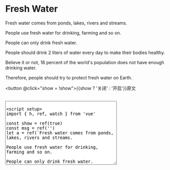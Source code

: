# Fresh Water

<div v-if="show">
Fresh water comes from ponds, lakes, rivers and streams.

People use fresh water for drinking, farming and so on.

People can only drink fresh water.

People should drink 2 liters of water every day to make their bodies healthy.

Believe it or not, 18 percent of the world's population does not have enough drinking water.

Therefore, people should try to protect fresh water on Earth.
</div>

<button @click="show = !show">{{show ? '关闭' : '开启'}}原文</button>

<template v-for="(i, index) in a" >
  <span v-if="msg.split('')[index]"
    :style="{color: msg.split('')[index] === i ? 'green' : 'red'}">
    {{i}}
  </span>
</template>
<br />
<textarea v-model="msg" style="width: 350px; height: 200px" />

<script setup>
import { h, ref, watch } from 'vue'

const show = ref(true)
const msg = ref('')
let a = ref(`Fresh water comes from ponds, lakes, rivers and streams.

People use fresh water for drinking, farming and so on.

People can only drink fresh water.

People should drink 2 liters of water every day to make their bodies healthy.

Believe it or not, 18 percent of the world's population does not have enough drinking water.

Therefore, people should try to protect fresh water on Earth.`.split(''))

</script>

<style>

</style>
